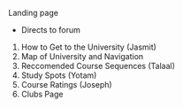Landing page
  - Directs to forum

1) How to Get to the University (Jasmit)
2) Map of University and Navigation
3) Reccomended Course Sequences (Talaal)
4) Study Spots (Yotam)
5) Course Ratings (Joseph)
6) Clubs Page
